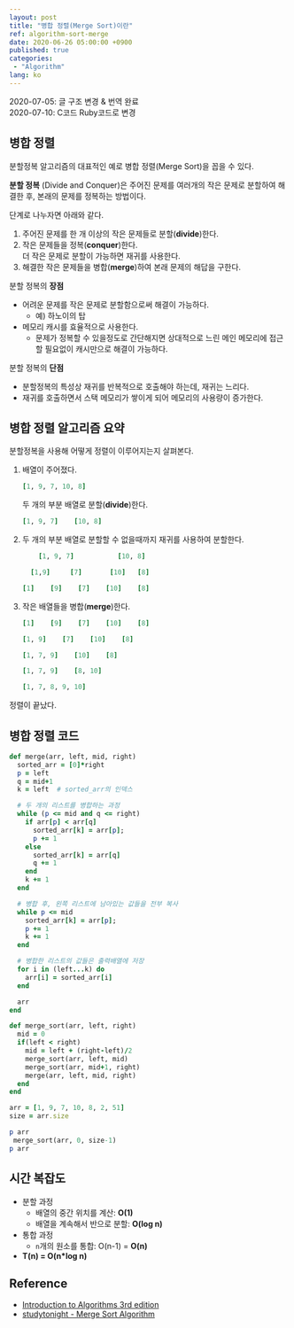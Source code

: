 ```yaml
---
layout: post
title: "병합 정렬(Merge Sort)이란"
ref: algorithm-sort-merge
date: 2020-06-26 05:00:00 +0900
published: true
categories:
 - "Algorithm"
lang: ko
---
```


<div class="updated">
2020-07-05: 글 구조 변경 & 번역 완료<br>
2020-07-10: C코드 Ruby코드로 변경
</div>

## 병합 정렬

분할정복 알고리즘의 대표적인 예로 병합 정렬(Merge Sort)을 꼽을 수 있다.

**분할 정복** (Divide and Conquer)은 주어진 문제를 여러개의 작은 문제로 분할하여 해결한 후, 
본래의 문제를 정복하는 방법이다. 

단계로 나누자면 아래와 같다.
1. 주어진 문제를 한 개 이상의 작은 문제들로 분할(**divide**)한다.
2. 작은 문제들을 정복(**conquer**)한다.  
더 작은 문제로 분할이 가능하면 재귀를 사용한다.
3. 해결한 작은 문제들을 병합(**merge**)하여 본래 문제의 해답을 구한다.

분할 정복의 **장점**
- 어려운 문제를 작은 문제로 분할함으로써 해결이 가능하다.
  + 예) 하노이의 탑
- 메모리 캐시를 효율적으로 사용한다.
  + 문제가 정복할 수 있을정도로 간단해지면 상대적으로 느린 메인 메모리에 접근할 필요없이 캐시만으로 해결이 가능하다.

분할 정복의 **단점**
- 분할정복의 특성상 재귀를 반복적으로 호출해야 하는데, 재귀는 느리다.
- 재귀를 호출하면서 스택 메모리가 쌓이게 되어 메모리의 사용량이 증가한다.

<div class="divider"></div>

## 병합 정렬 알고리즘 요약

분할정복을 사용해 어떻게 정렬이 이루어지는지 살펴본다.

1. 배열이 주어졌다.
   ```rb
   [1, 9, 7, 10, 8]
   ```
   두 개의 부분 배열로 분할(**divide**)한다.
   ```rb
   [1, 9, 7]    [10, 8]
   ```
2. 두 개의 부분 배열로 분할할 수 없을때까지 재귀를 사용하여 분할한다.
   ```rb
       [1, 9, 7]           [10, 8]

     [1,9]     [7]       [10]   [8]

   [1]    [9]    [7]    [10]    [8] 
   ```
   
3. 작은 배열들을 병합(**merge**)한다.
   ```rb
   [1]    [9]    [7]    [10]    [8] 

   [1, 9]    [7]    [10]    [8] 

   [1, 7, 9]    [10]    [8] 

   [1, 7, 9]    [8, 10]

   [1, 7, 8, 9, 10]
   ```

정렬이 끝났다.   

<div class="divider"></div>

## 병합 정렬 코드
```rb
def merge(arr, left, mid, right)
  sorted_arr = [0]*right
  p = left
  q = mid+1
  k = left  # sorted_arr의 인덱스

  # 두 개의 리스트를 병합하는 과정
  while (p <= mid and q <= right)
    if arr[p] < arr[q]
      sorted_arr[k] = arr[p];
      p += 1
    else
      sorted_arr[k] = arr[q]
      q += 1
    end
    k += 1
  end

  # 병합 후, 왼쪽 리스트에 남아있는 값들을 전부 복사
  while p <= mid
    sorted_arr[k] = arr[p];
    p += 1
    k += 1
  end

  # 병합한 리스트의 값들은 출력배열에 저장
  for i in (left...k) do
    arr[i] = sorted_arr[i]
  end

  arr
end

def merge_sort(arr, left, right)
  mid = 0
  if(left < right)
    mid = left + (right-left)/2
    merge_sort(arr, left, mid)
    merge_sort(arr, mid+1, right)
    merge(arr, left, mid, right)
  end
end

arr = [1, 9, 7, 10, 8, 2, 51]
size = arr.size

p arr
 merge_sort(arr, 0, size-1)
p arr
```

<div class="divider"></div>

## 시간 복잡도
- 분할 과정
  + 배열의 중간 위치를 계산: **O(1)**
  + 배열을 계속해서 반으로 분할: **O(log n)**
- 통합 과정
  + `n`개의 원소를 통합: O(n-1) = **O(n)**
- <b>T(n) = O(n*log n)</b>

<div class="divider"></div>

## Reference
- [Introduction to Algorithms 3rd edition](https://www.amazon.com/Introduction-Algorithms-3rd-MIT-Press/dp/0262033844)
- [studytonight - Merge Sort Algorithm](https://www.studytonight.com/data-structures/merge-sort#:~:text=Time%20complexity%20of%20Merge%20Sort,space%20as%20the%20unsorted%20array)
